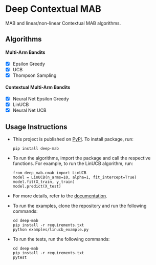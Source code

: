 # Deep Contextual MAB
MAB and linear/non-linear Contextual MAB algorithms.

## Algorithms

#### Multi-Arm Bandits
* [x] Epsilon Greedy
* [x] UCB
* [x] Thompson Sampling

#### Contextual Multi-Arm Bandits
* [x] Neural Net Epsilon Greedy
* [x] LinUCB
* [x] Neural Net UCB

## Usage Instructions
* This project is published on [PyPI](https://pypi.org/project/deep-mab/). To install package, run:

  ```
  pip install deep-mab
  ```
* To run the algorithms, import the package and call the respective functions. For example, to run the LinUCB algorithm, run:

  ```
  from deep_mab.cmab import LinUCB
  model = LinUCB(n_arms=10, alpha=1, fit_intercept=True)
  model.fit(X_train, y_train)
  model.predict(X_test)
  ```
* For more details, refer to the [documentation](https://contextual-bandits.readthedocs.io/en/latest/).
* To run the examples, clone the repository and run the following commands:

  ```
  cd deep-mab
  pip install -r requirements.txt
  python examples/linucb_example.py
  ```
* To run the tests, run the following commands:

  ```
  cd deep-mab
  pip install -r requirements.txt
  pytest
  ```
  